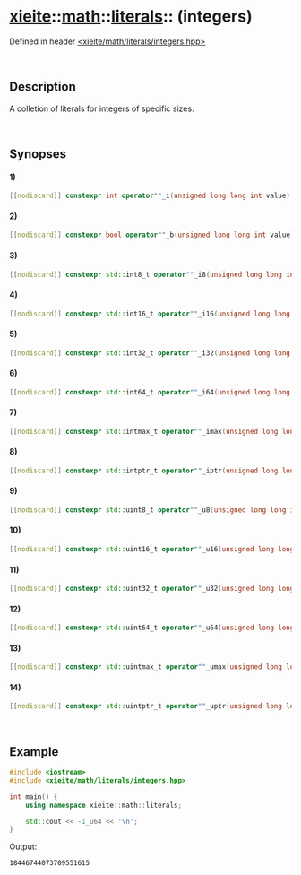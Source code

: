 # [xieite](../../../../xieite.md)\:\:[math](../../../../math.md)\:\:[literals](../literals.md)\:\: \(integers\)
Defined in header [<xieite/math/literals/integers.hpp>](../../../../../include/xieite/math/literals/integers.hpp)

&nbsp;

## Description
A colletion of literals for integers of specific sizes.

&nbsp;

## Synopses
#### 1)
```cpp
[[nodiscard]] constexpr int operator""_i(unsigned long long int value) noexcept;
```
#### 2)
```cpp
[[nodiscard]] constexpr bool operator""_b(unsigned long long int value) noexcept;
```
#### 3)
```cpp
[[nodiscard]] constexpr std::int8_t operator""_i8(unsigned long long int value) noexcept;
```
#### 4)
```cpp
[[nodiscard]] constexpr std::int16_t operator""_i16(unsigned long long int value) noexcept;
```
#### 5)
```cpp
[[nodiscard]] constexpr std::int32_t operator""_i32(unsigned long long int value) noexcept;
```
#### 6)
```cpp
[[nodiscard]] constexpr std::int64_t operator""_i64(unsigned long long int value) noexcept;
```
#### 7)
```cpp
[[nodiscard]] constexpr std::intmax_t operator""_imax(unsigned long long int value) noexcept;
```
#### 8)
```cpp
[[nodiscard]] constexpr std::intptr_t operator""_iptr(unsigned long long int value) noexcept;
```
#### 9)
```cpp
[[nodiscard]] constexpr std::uint8_t operator""_u8(unsigned long long int value) noexcept;
```
#### 10)
```cpp
[[nodiscard]] constexpr std::uint16_t operator""_u16(unsigned long long int value) noexcept;
```
#### 11)
```cpp
[[nodiscard]] constexpr std::uint32_t operator""_u32(unsigned long long int value) noexcept;
```
#### 12)
```cpp
[[nodiscard]] constexpr std::uint64_t operator""_u64(unsigned long long int value) noexcept;
```
#### 13)
```cpp
[[nodiscard]] constexpr std::uintmax_t operator""_umax(unsigned long long int value) noexcept;
```
#### 14)
```cpp
[[nodiscard]] constexpr std::uintptr_t operator""_uptr(unsigned long long int value) noexcept;
```

&nbsp;

## Example
```cpp
#include <iostream>
#include <xieite/math/literals/integers.hpp>

int main() {
    using namespace xieite::math::literals;

    std::cout << -1_u64 << '\n';
}
```
Output:
```
18446744073709551615
```
